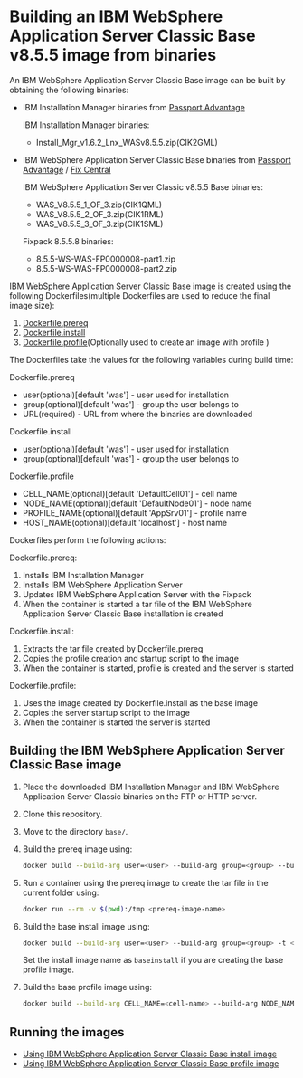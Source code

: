 # Building an IBM WebSphere Application Server Classic Base v8.5.5 image from binaries

An IBM WebSphere Application Server Classic Base image can be built by obtaining the following binaries:
* IBM Installation Manager binaries from [Passport Advantage](http://www-01.ibm.com/software/passportadvantage/pao_customer.html)

  IBM Installation Manager binaries:
  * Install_Mgr_v1.6.2_Lnx_WASv8.5.5.zip(CIK2GML)

* IBM WebSphere Application Server Classic Base binaries from [Passport Advantage](http://www-01.ibm.com/software/passportadvantage/pao_customer.html) / [Fix Central](http://www-933.ibm.com/support/fixcentral/)

  IBM WebSphere Application Server Classic v8.5.5 Base binaries:
  * WAS_V8.5.5_1_OF_3.zip(CIK1QML)
  * WAS_V8.5.5_2_OF_3.zip(CIK1RML)
  * WAS_V8.5.5_3_OF_3.zip(CIK1SML)

  Fixpack 8.5.5.8 binaries:
  * 8.5.5-WS-WAS-FP0000008-part1.zip
  * 8.5.5-WS-WAS-FP0000008-part2.zip
  
IBM WebSphere Application Server Classic Base image is created using the following Dockerfiles(multiple Dockerfiles are used to reduce the final image size):

1. [Dockerfile.prereq](Dockerfile.prereq)
2. [Dockerfile.install](Dockerfile.install)
3. [Dockerfile.profile](Dockerfile.profile)(Optionally used to create an image with profile ) 

The Dockerfiles take the values for the following variables during build time: 

Dockerfile.prereq
* user(optional)[default 'was'] - user used for installation                                                                     
* group(optional)[default 'was'] - group the user belongs to
* URL(required) - URL from where the binaries are downloaded

Dockerfile.install
* user(optional)[default 'was'] - user used for installation                                                                     
* group(optional)[default 'was'] - group the user belongs to

Dockerfile.profile
* CELL_NAME(optional)[default 'DefaultCell01'] - cell name                                                                             
* NODE_NAME(optional)[default 'DefaultNode01'] - node name                                                                                      
* PROFILE_NAME(optional)[default 'AppSrv01'] - profile name                                                                            
* HOST_NAME(optional)[default 'localhost'] - host name    


Dockerfiles perform the following actions:

Dockerfile.prereq:

1. Installs IBM Installation Manager
2. Installs IBM WebSphere Application Server 
3. Updates IBM WebSphere Application Server with the Fixpack
4. When the container is started a tar file of the IBM WebSphere Application Server Classic Base installation is created

Dockerfile.install:
                                                                                                           
1. Extracts the tar file created by Dockerfile.prereq
2. Copies the profile creation and startup script to the image
3. When the container is started, profile is created and the server is started

Dockerfile.profile:                                                                                  
                                                                                                                        
1. Uses the image created by Dockerfile.install as the base image                           
2. Copies the server startup script to the image                                
3. When the container is started the server is started      

## Building the IBM WebSphere Application Server Classic Base image

1. Place the downloaded IBM Installation Manager and IBM WebSphere Application Server Classic binaries on the FTP or HTTP server.
2. Clone this repository.
3. Move to the directory `base/`.
4. Build the prereq image using:

    ```bash
    docker build --build-arg user=<user> --build-arg group=<group> --build-arg URL=<URL> -t <prereq-image-name> -f Dockerfile.prereq .
    ```

6. Run a container using the prereq image to create the tar file in the current folder using:

    ```bash
    docker run --rm -v $(pwd):/tmp <prereq-image-name>
    ```

7. Build the base install image using:       

    ```bash
    docker build --build-arg user=<user> --build-arg group=<group> -t <install-image-name> -f Dockerfile.install .
    ```
    Set the install image name as `baseinstall` if you are creating the base profile image. 

7. Build the base profile image using:                                                                                                 
                                                                                                                                       
    ```bash                                                                                                                            
    docker build --build-arg CELL_NAME=<cell-name> --build-arg NODE_NAME=<node-name> --build-arg PROFILE_NAME=<profile-name> --build-arg HOST_NAME=<host-name> -t <profile-image-name> -f Dockerfile.profile .                              
    ``` 

## Running the images 

* [Using IBM WebSphere Application Server Classic Base install image](Run-install-image.md) 
* [Using IBM WebSphere Application Server Classic Base profile image](Run-profile-image.md)

